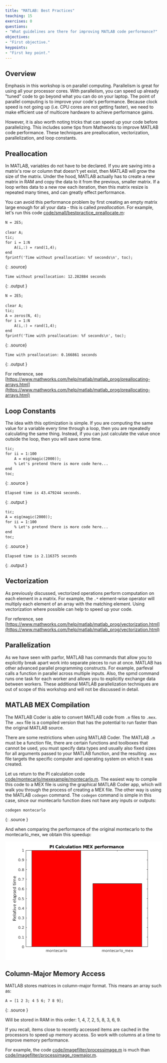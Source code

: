 ```yaml
---
title: "MATLAB: Best Practices"
teaching: 15
exercises: 0
questions:
- "What guidelines are there for improving MATLAB code performance?"
objectives:
- "First objective."
keypoints:
- "First key point."
---
```


## Overview

Emphasis in this workshop is on parallel computing.  Parallelism is great for using all your processor cores. With parallelism, you can speed up already "tuned" code to go beyond what you can do on your laptop.  The point of parallel computing is to improve your code's performance.  Because clock speed is not going up (i.e. CPU cores are not getting faster), we need to make efficient use of multicore hardware to achieve performance gains.

However, it is also worth noting tricks that can speed up your code before parallelizing.  This includes some tips from Mathworks to improve MATLAB code performance.  These techniques are preallocation, vectorization, parallelization, and loop constants.


## Preallocation

In MATLAB, variables do not have to be declared.  If you are saving into a matrix's row or column that doesn't yet exist, then MATLAB will grow the size of the matrix.  Under the hood, MATLAB actually has to create a new matrix in RAM and copy the data to it from the previous, smaller matrix.  If a loop writes data to a new row each iteration, then this matrix resize is repeated many times, and can greatly effect performance.

You can avoid this performance problem by first creating an empty matrix large enough for all your data - this is called *preallocation*.  For example, let's run this code [code/small/bestpractice_preallocate.m](../code/small/bestpractice_preallocate.m):

~~~
N = 2E5;

clear A;
tic;
for i = 1:N
    A(i,:) = rand(1,4);
end
fprintf('Time without preallocation: %f seconds\n', toc);
~~~
{: .source}
~~~
Time without preallocation: 12.282884 seconds
~~~
{: .output }

~~~
N = 2E5;

clear A;
tic;
A = zeros(N, 4);
for i = 1:N
    A(i,:) = rand(1,4);
end
fprintf('Time with preallocation: %f seconds\n', toc);
~~~
{: .source}
~~~
Time with preallocation: 0.166861 seconds
~~~
{: .output }

For reference, see [https://www.mathworks.com/help/matlab/matlab_prog/preallocating-arrays.html](https://www.mathworks.com/help/matlab/matlab_prog/preallocating-arrays.html)


## Loop Constants

The idea with this optimization is simple.  If you are computing the same value for a variable every time through a loop, then you are repeatedly calculating the same thing.  Instead, if you can just calculate the value once outside the loop, then you will save some time.

~~~
tic;
for ii = 1:100
    A = eig(magic(2000));
    % Let's pretend there is more code here...
end
toc;
~~~
{: .source }
~~~
Elapsed time is 43.479244 seconds.
~~~
{: .output }

~~~
tic;
A = eig(magic(2000));
for ii = 1:100
    % Let's pretend there is more code here...
end
toc;
~~~
{: .source }
~~~
Elapsed time is 2.116375 seconds
~~~
{: .output }


## Vectorization

As previously discussed, vectorized operations perform computation on each element in a matrix.  For example, the `.*` element-wise operator will multiply each element of an array with the matching element.  Using vectorization where possible can help to speed up your code.

For reference, see [https://www.mathworks.com/help/matlab/matlab_prog/vectorization.html](https://www.mathworks.com/help/matlab/matlab_prog/vectorization.html)


## Parallelization

As we have seen with parfor, MATLAB has commands that allow you to explicitly break apart work into separate pieces to run at once.  MATLAB has other advanced parallel programming constructs.  For example, parfeval calls a function in parallel across multiple inputs.  Also, the spmd command runs one task for each worker and allows you to explicitly exchange data between workers.  These additional MATLAB parallelization techniques are out of scope of this workshop and will not be discussed in detail.

## MATLAB MEX Compilation

The MATLAB Coder is able to convert MATLAB code from `.m` files to `.mex`.  The `.mex` file is a compiled version that has the potential to run faster than the original MATLAB source.

There are some restrictions when using MATLAB Coder.  The MATLAB `.m` must be a function file, there are certain functions and toolboxes that cannot be used, you must specify data types and usually also fixed sizes for all arguments passed to your MATLAB function, and the resulting `.mex` file targets the specific computer and operating system on which it was created.

Let us return to the PI calculation code [code/montecarlo/mexexample/montecarlo.m](../code/montecarlo/mexexample/montecarlo.m).  The easiest way to compile this code to a MEX file is using the graphical MATLAB Coder app, which will walk you through the process of creating a MEX file.  The other way is using the MATLAB `codegen` command.  The `codegen` command is simple in this case, since our montecarlo function does not have any inputs or outputs:

~~~
codegen montecarlo
~~~
{: .source }

And when comparing the performance of the original montecarlo to the montecarlo_mex, we obtain this speedup:

![Monte Carlo MEX Speedup](../fig/speedup_montecarlo_mex.png)

## Column-Major Memory Access

MATLAB stores matrices in column-major format.  This means an array such as:

~~~
A = [1 2 3; 4 5 6; 7 8 9];
~~~
{: .source }

Will be stored in RAM in this order: 1, 4, 7, 2, 5, 8, 3, 6, 9.

If you recall, items close to recently accessed items are cached in the processors to speed up memory access.  So work with columns at a time to improve memory performance.

For example, the code [code/imagefilter/processimage.m](../code/imagefilter/processimage.m) is much than [code/imagefilter/processimage_rowmajor.m](../code/imagefilter/processimage_rowmajor.m).
